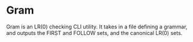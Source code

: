 # Gram

Gram is an LR(0) checking CLI utility. It takes in a file defining a grammar, and outputs the FIRST and FOLLOW sets, and the canonical LR(0) sets.

